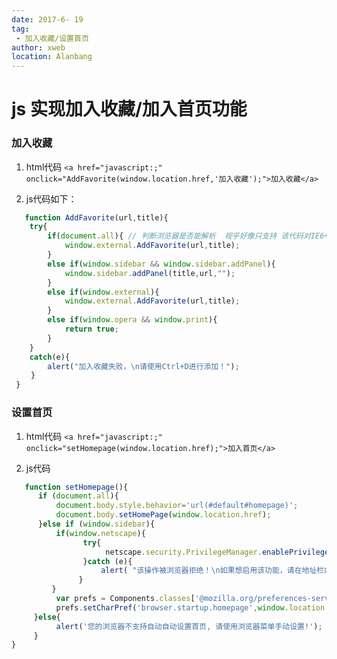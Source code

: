 ```yaml
---
date: 2017-6- 19
tag: 
 - 加入收藏/设置首页
author: xweb
location: Alanbang
---
```

# js 实现加入收藏/加入首页功能

### 加入收藏

1. html代码
`<a href="javascript:;" onclick="AddFavorite(window.location.href,'加入收藏');">加入收藏</a>`

2. js代码如下：
```js
   function AddFavorite(url,title){
    try{
        if(document.all){ // 判断浏览器是否能解析  视乎好像只支持 该代码对IE6+,和FireFox均有效
            window.external.AddFavorite(url,title);
        }
        else if(window.sidebar && window.sidebar.addPanel){
            window.sidebar.addPanel(title,url,"");
        }
        else if(window.external){
            window.external.AddFavorite(url,title);
        }
        else if(window.opera && window.print){
            return true;
        }
    }
    catch(e){
        alert("加入收藏失败，\n请使用Ctrl+D进行添加！"); 
　　 }
 }
```

### 设置首页
1. html代码
`<a href="javascript:;" onclick="setHomepage(window.location.href);">加入首页</a>`

2. js代码
```js
   function setHomepage(){
      if (document.all){
          document.body.style.behavior='url(#default#homepage)';
          document.body.setHomePage(window.location.href);
      }else if (window.sidebar){
          if(window.netscape){
                try{
                     netscape.security.PrivilegeManager.enablePrivilege("UniversalXPConnect");
                }catch (e){
                    alert( "该操作被浏览器拒绝！\n如果想启用该功能，请在地址栏内输入 about:config,\n然后将项 signed.applets.codebase_principal_support 值该为true" );
               }
         }
          var prefs = Components.classes['@mozilla.org/preferences-service;1'].getService(Components. interfaces.nsIPrefBranch);
          prefs.setCharPref('browser.startup.homepage',window.location.href);
     }else{
          alert('您的浏览器不支持自动自动设置首页, 请使用浏览器菜单手动设置!');
     }
}
```